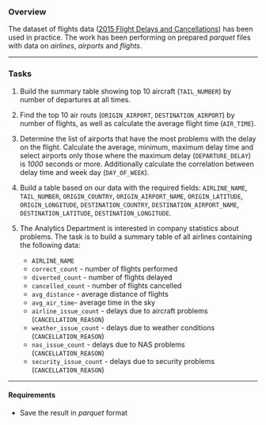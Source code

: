 ### Overview

The dataset of flights data ([2015 Flight Delays and Cancellations](https://www.kaggle.com/datasets/usdot/flight-delays)) 
has been used in practice. The work has been performing on prepared _parquet_ files with data on _airlines_, _airports_ 
and _flights_.

---

### Tasks

1. Build the summary table showing top 10 aircraft (`TAIL_NUMBER`) by number of departures at all times.


2. Find the top 10 air routs (`ORIGIN_AIRPORT`, `DESTINATION_AIRPORT`) by number of flights, as well as calculate 
the average flight time (`AIR_TIME`).


3. Determine the list of airports that have the most problems with the delay on the flight. Calculate the average, 
minimum, maximum delay time and select airports only those where the maximum delay (`DEPARTURE_DELAY`) is _1000_ seconds
or more. Additionally calculate the correlation between delay time and week day (`DAY_OF_WEEK`).


4. Build a table based on our data with the required fields:
`AIRLINE_NAME`, `TAIL_NUMBER`, `ORIGIN_COUNTRY`, `ORIGIN_AIRPORT_NAME`, `ORIGIN_LATITUDE`, `ORIGIN_LONGITUDE`, 
`DESTINATION_COUNTRY`, `DESTINATION_AIRPORT_NAME`, `DESTINATION_LATITUDE`, `DESTINATION_LONGITUDE`.


5. The Analytics Department is interested in company statistics about problems. The task is to build a summary table 
of all airlines containing the following data:
   - `AIRLINE_NAME`
   - `correct_count` - number of flights performed
   - `diverted_count` - number of flights delayed
   - `cancelled_count` - number of flights cancelled
   - `avg_distance` - average distance of flights
   - `avg_air_time`- average time in the sky
   - `airline_issue_count` - delays due to aircraft problems (`CANCELLATION_REASON`)
   - `weather_issue_count` - delays due to weather conditions (`CANCELLATION_REASON`)
   - `nas_issue_count` - delays due to NAS problems (`CANCELLATION_REASON`)
   - `security_issue_count` - delays due to security problems (`CANCELLATION_REASON`)


---

#### Requirements

- Save the result in _parquet_ format
